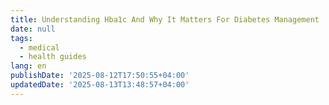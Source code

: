 ```yaml
---
title: Understanding Hba1c And Why It Matters For Diabetes Management
date: null
tags:
  - medical
  - health guides
lang: en
publishDate: '2025-08-12T17:50:55+04:00'
updatedDate: '2025-08-13T13:48:57+04:00'
---
```



